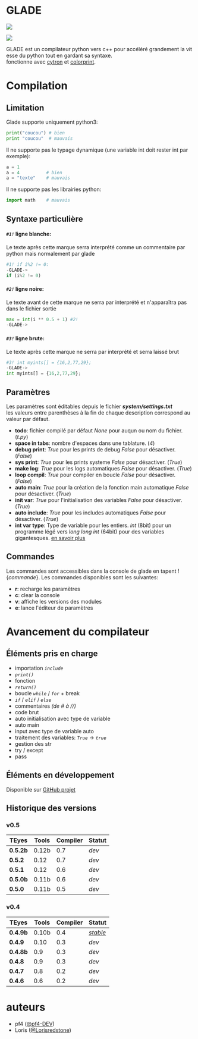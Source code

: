 # GLADE

![](https://zupimages.net/up/21/39/i59m.png)

![](https://img.shields.io/badge/dernière%20version%20stable-gray.svg?colorB=4F44D6&style=for-the-badge)

GLADE est un compilateur python vers c++ pour accéléré grandement la vitesse du python tout en gardant sa syntaxe.\
fonctionne avec [cytron](https://github.com/pf4-DEV/cytron) et [colorprint](https://github.com/pf4-DEV/Color-Printer).

# Compilation

## Limitation

Glade supporte uniquement python3:
```py
print("coucou") # bien
print "coucou"  # mauvais
```
Il ne supporte pas le typage dynamique (une variable int doit rester int par exemple):
```py
a = 1
a = 4          # bien
a = "texte"    # mauvais
```
Il ne supporte pas les librairies python:
```py
import math    # mauvais
```

## Syntaxe particulière
#### *`#1!`* ligne blanche:
Le texte après cette marque serra interprété comme un commentaire par python mais normalement par glade
```py
#1! if i%2 != 0:
-GLADE->
if (i%2 != 0)
```
#### *`#2!`* ligne noire:
Le texte avant de cette marque ne serra par interprété et n'apparaîtra pas dans le fichier sortie
```py
max = int(i ** 0.5 + 1) #2!
-GLADE->

```
#### *`#3!`* ligne brute:
Le texte après cette marque ne serra par interprété et serra laissé brut
```py
#3! int myints[] = {16,2,77,29};
-GLADE->
int myints[] = {16,2,77,29};
```

## Paramètres
Les paramètres sont éditables depuis le fichier ***system/settings.txt***\
les valeurs entre parenthèses à la fin de chaque description correspond au valeur par défaut.

- **todo**: fichier compilé par défaut *None* pour auqun ou nom du fichier. (*t.py*)
- **space in tabs**: nombre d'espaces dans une tablature. (*4*)
- **debug print**: *True* pour les prints de debug *False* pour désactiver. (*False*)
- **sys print**: *True* pour les prints systeme *False* pour désactiver. (*True*)
- **make log**: *True* pour les logs automatiques *False* pour désactiver. (*True*)
- **loop compil**: *True* pour compiler en boucle *False* pour désactiver. (*False*)
- **auto main**: *True* pour la création de la fonction main automatique *False* pour désactiver. (*True*)
- **init var**: *True* pour l'initialisation des variables *False* pour désactiver. (*True*)
- **auto include**: *True* pour les includes automatiques *False* pour désactiver. (*True*)
- **int var type**: Type de variable pour les entiers. *int* (8bit) pour un programme légé vers *long long int* (64bit) pour des variables gigantesques. [en savoir plus](https://fr.wikipedia.org/wiki/Types_de_donnée_du_langage_C)

## Commandes

Les commandes sont accessibles dans la console de glade en tapent !{*commande*}. Les commandes disponibles sont les suivantes:
- **r**: recharge les paramètres
- **c**: clear la console
- **v**: affiche les versions des modules
- **e**: lance l'éditeur de paramètres

# Avancement du compilateur
## Éléments pris en charge

- importation *`include`*
- *`print()`*
- fonction
- *`return()`*
- boucle *`while`* / *`for`* + break
- *`if`* / *`elif`* / *`else`*
- commentaires *(de # à //)*
- code brut
- auto initialisation avec type de variable
- auto main
- input avec type de variable auto
- traitement des variables: *`True`* -> *`true`*
- gestion des str
- try / except
- pass

## Éléments en développement

Disponible sur [GitHub projet](https://github.com/users/pf4-DEV/projects/2)

## Historique des versions

### v0.5

|**TEyes** |Tools|Compiler|Statut|
|----------|-----|--------|------|
|**0.5.2b**|0.12b|0.7     |*dev* |
|**0.5.2** |0.12 |0.7     |*dev* |
|**0.5.1** |0.12 |0.6     |*dev* |
|**0.5.0b**|0.11b|0.6     |*dev* |
|**0.5.0** |0.11b|0.5     |*dev* |

### v0.4

|**TEyes** |Tools|Compiler|Statut|
|----------|-----|--------|------|
|**0.4.9b**|0.10b|0.4     |[*stable*](https://github.com/pf4-DEV/glade/releases/tag/0.4.9b)|
|**0.4.9** |0.10 |0.3     |*dev* |
|**0.4.8b**|0.9  |0.3     |*dev* |
|**0.4.8** |0.9  |0.3     |*dev* |
|**0.4.7** |0.8  |0.2     |*dev* |
|**0.4.6** |0.6  |0.2     |*dev* |

# auteurs

- pf4 ([@pf4-DEV](https://github.com/pf4-DEV))
- Loris ([@Lorisredstone](https://github.com/Lorisredstone))